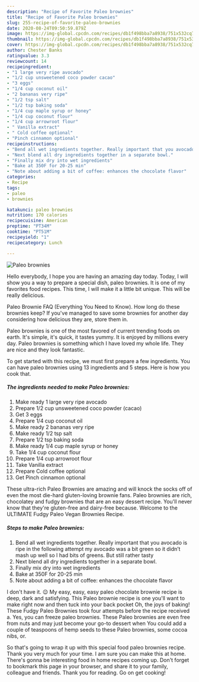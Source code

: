 ```yaml
---
description: "Recipe of Favorite Paleo brownies"
title: "Recipe of Favorite Paleo brownies"
slug: 255-recipe-of-favorite-paleo-brownies
date: 2020-08-24T09:50:59.879Z
image: https://img-global.cpcdn.com/recipes/db1f498bba7a8938/751x532cq70/paleo-brownies-recipe-main-photo.jpg
thumbnail: https://img-global.cpcdn.com/recipes/db1f498bba7a8938/751x532cq70/paleo-brownies-recipe-main-photo.jpg
cover: https://img-global.cpcdn.com/recipes/db1f498bba7a8938/751x532cq70/paleo-brownies-recipe-main-photo.jpg
author: Chester Banks
ratingvalue: 3.3
reviewcount: 14
recipeingredient:
- "1 large very ripe avocado"
- "1/2 cup unsweetened coco powder cacao"
- "3 eggs"
- "1/4 cup coconut oil"
- "2 bananas very ripe"
- "1/2 tsp salt"
- "1/2 tsp baking soda"
- "1/4 cup maple syrup or honey"
- "1/4 cup coconut flour"
- "1/4 cup arrowroot flour"
- " Vanilla extract"
- " Cold coffee optional"
- "Pinch cinnamon optional"
recipeinstructions:
- "Bend all wet ingredients together. Really important that you avocado is ripe in the following attempt my avocado was a bit green so it didn’t mash up well so I had bits of greens. But still rather tasty"
- "Next blend all dry ingredients together in a separate bowl."
- "Finally mix dry into wet ingredients"
- "Bake at 350F for 20-25 min"
- "Note about adding a bit of coffee: enhances the chocolate flavor"
categories:
- Recipe
tags:
- paleo
- brownies

katakunci: paleo brownies 
nutrition: 170 calories
recipecuisine: American
preptime: "PT34M"
cooktime: "PT51M"
recipeyield: "1"
recipecategory: Lunch

---
```



![Paleo brownies](https://img-global.cpcdn.com/recipes/db1f498bba7a8938/751x532cq70/paleo-brownies-recipe-main-photo.jpg)

Hello everybody, I hope you are having an amazing day today. Today, I will show you a way to prepare a special dish, paleo brownies. It is one of my favorites food recipes. This time, I will make it a little bit unique. This will be really delicious.

Paleo Brownie FAQ (Everything You Need to Know). How long do these brownies keep? If you&#39;ve managed to save some brownies for another day considering how delicious they are, store them in.

Paleo brownies is one of the most favored of current trending foods on earth. It's simple, it's quick, it tastes yummy. It is enjoyed by millions every day. Paleo brownies is something which I have loved my whole life. They are nice and they look fantastic.


To get started with this recipe, we must first prepare a few ingredients. You can have paleo brownies using 13 ingredients and 5 steps. Here is how you cook that.

##### The ingredients needed to make Paleo brownies:

1. Make ready 1 large very ripe avocado
1. Prepare 1/2 cup unsweetened coco powder (cacao)
1. Get 3 eggs
1. Prepare 1/4 cup coconut oil
1. Make ready 2 bananas very ripe
1. Make ready 1/2 tsp salt
1. Prepare 1/2 tsp baking soda
1. Make ready 1/4 cup maple syrup or honey
1. Take 1/4 cup coconut flour
1. Prepare 1/4 cup arrowroot flour
1. Take  Vanilla extract
1. Prepare  Cold coffee optional
1. Get Pinch cinnamon optional


These ultra-rich Paleo Brownies are amazing and will knock the socks off of even the most die-hard gluten-loving brownie fans. Paleo brownies are rich, chocolatey and fudgy brownies that are an easy dessert recipe. You&#39;ll never know that they&#39;re gluten-free and dairy-free because. Welcome to the ULTIMATE Fudgy Paleo Vegan Brownies Recipe. 

##### Steps to make Paleo brownies:

1. Bend all wet ingredients together. Really important that you avocado is ripe in the following attempt my avocado was a bit green so it didn’t mash up well so I had bits of greens. But still rather tasty
1. Next blend all dry ingredients together in a separate bowl.
1. Finally mix dry into wet ingredients
1. Bake at 350F for 20-25 min
1. Note about adding a bit of coffee: enhances the chocolate flavor


I don&#39;t have it. 😉 My easy, easy, easy paleo chocolate brownie recipe is deep, dark and satisfying. This Paleo brownie recipe is one you&#39;ll want to make right now and then tuck into your back pocket Oh, the joys of baking! These Fudgy Paleo Brownies took four attempts before the recipe received a. Yes, you can freeze paleo brownies. These Paleo brownies are even free from nuts and may just become your go-to dessert when You could add a couple of teaspoons of hemp seeds to these Paleo brownies, some cocoa nibs, or. 

So that's going to wrap it up with this special food paleo brownies recipe. Thank you very much for your time. I am sure you can make this at home. There's gonna be interesting food in home recipes coming up. Don't forget to bookmark this page in your browser, and share it to your family, colleague and friends. Thank you for reading. Go on get cooking!

